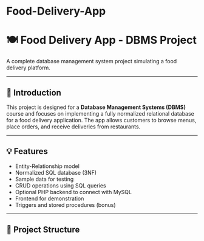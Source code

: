 # Food-Delivery-App

# 🍽️ Food Delivery App - DBMS Project

A complete database management system project simulating a food delivery platform.

---

## 📌 Introduction

This project is designed for a **Database Management Systems (DBMS)** course and focuses on implementing a fully normalized relational database for a food delivery application. The app allows customers to browse menus, place orders, and receive deliveries from restaurants.

---

## 💡 Features

- Entity-Relationship model
- Normalized SQL database (3NF)
- Sample data for testing
- CRUD operations using SQL queries
- Optional PHP backend to connect with MySQL
- Frontend for demonstration
- Triggers and stored procedures (bonus)

---

## 📁 Project Structure

